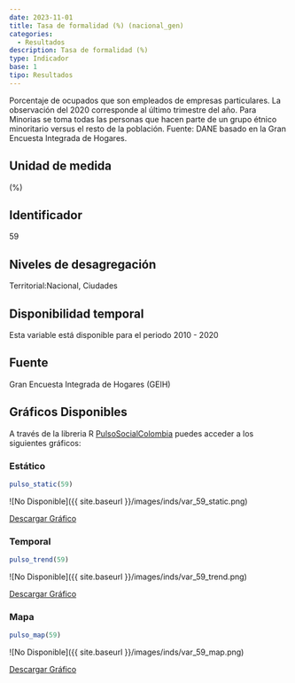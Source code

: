 ```yaml
---
date: 2023-11-01
title: Tasa de formalidad (%) (nacional_gen)
categories:
  - Resultados
description: Tasa de formalidad (%)
type: Indicador
base: 1
tipo: Resultados
--- 
```


Porcentaje de ocupados que son empleados de empresas particulares. La observación del 2020 corresponde al último trimestre del año. Para Minorias se toma todas las personas que hacen parte de un grupo étnico minoritario versus el resto de la población.
Fuente: DANE basado en la Gran Encuesta Integrada de Hogares.

## Unidad de medida
(%)

## Identificador
59

## Niveles de desagregación
Territorial:Nacional, Ciudades

## Disponibilidad temporal
Esta variable está disponible para el periodo 2010 - 2020

## Fuente
Gran Encuesta Integrada de Hogares (GEIH)

## Gráficos Disponibles

A través de la libreria R [PulsoSocialColombia](https://github.com/pulsosocialcolombia/PulsoSocialColombia) puedes acceder a los siguientes gráficos:

### Estático

``` R
pulso_static(59)
```

![No Disponible]({{ site.baseurl }}/images/inds/var_59_static.png)

<a href='{{ site.baseurl }}/images/inds/var_59_static.png'>Descargar Gráfico</a>

### Temporal

``` R
pulso_trend(59)
```

![No Disponible]({{ site.baseurl }}/images/inds/var_59_trend.png)

<a href='{{ site.baseurl }}/images/inds/var_59_trend.png'>Descargar Gráfico</a>

### Mapa

``` R
pulso_map(59)
```

![No Disponible]({{ site.baseurl }}/images/inds/var_59_map.png)

<a href='{{ site.baseurl }}/images/inds/var_59_map.png'>Descargar Gráfico</a>